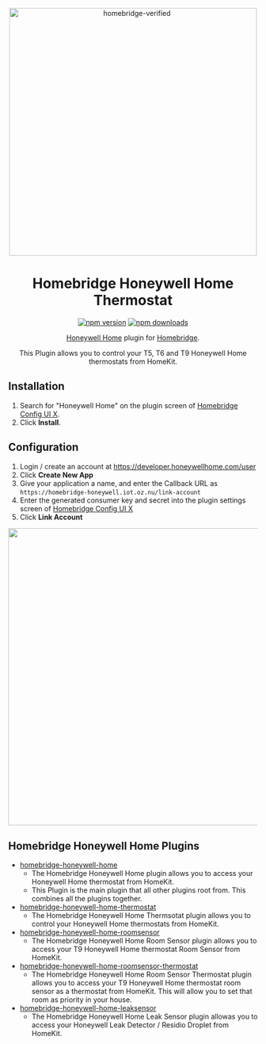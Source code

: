 <span align="center">

<a href="https://github.com/homebridge/verified/blob/master/verified-plugins.json"><img alt="homebridge-verified" src="https://raw.githubusercontent.com/donavanbecker/homebridge-honeywell-home/master/honeywell/Homebridge_x_Honeywell.svg?sanitize=true" width="500px"></a>

# Homebridge Honeywell Home Thermostat

<a href="https://www.npmjs.com/package/homebridge-honeywell-home-thermostat"><img title="npm version" src="https://badgen.net/npm/v/homebridge-honeywell-home-thermostat" ></a>
<a href="https://www.npmjs.com/package/homebridge-honeywell-home-thermostat"><img title="npm downloads" src="https://badgen.net/npm/dt/homebridge-honeywell-home-thermostat" ></a>

<p><a href="https://honeywellhome.com">Honeywell Home</a> plugin for 
  <a href="https://homebridge.io">Homebridge</a>. 
  
  This Plugin allows you to control your T5, T6 and T9 Honeywell Home thermostats from HomeKit.
</p>

</span>

## Installation

1. Search for "Honeywell Home" on the plugin screen of [Homebridge Config UI X](https://github.com/oznu/homebridge-config-ui-x).
2. Click **Install**.

## Configuration

1. Login / create an account at https://developer.honeywellhome.com/user
2. Click **Create New App**
3. Give your application a name, and enter the Callback URL as `https://homebridge-honeywell.iot.oz.nu/link-account`
4. Enter the generated consumer key and secret into the plugin settings screen of [Homebridge Config UI X](https://github.com/oznu/homebridge-config-ui-x)
5. Click **Link Account**

<p align="center">

<img src="https://user-images.githubusercontent.com/3979615/88920827-d5b97680-d2b0-11ea-9002-15209eebd995.png" width="600px">

</p>

## Homebridge Honeywell Home Plugins

- [homebridge-honeywell-home](https://github.com/donavanbecker/homebridge-honeywell-home)
  - The Homebridge Honeywell Home plugin allows you to access your Honeywell Home thermostat from HomeKit.
  - This Plugin is the main plugin that all other plugins root from. This combines all the plugins together.
- [homebridge-honeywell-home-thermostat](https://github.com/donavanbecker/homebridge-honeywell-home-thermostat)
  - The Homebridge Honeywell Home Thermsotat plugin allows you to control your Honeywell Home thermostats from HomeKit.
- [homebridge-honeywell-home-roomsensor](https://github.com/donavanbecker/homebridge-honeywell-home-roomsensor)
  - The Homebridge Honeywell Home Room Sensor plugin allows you to access your T9 Honeywell Home thermostat Room Sensor from HomeKit.
- [homebridge-honeywell-home-roomsensor-thermostat](https://github.com/donavanbecker/homebridge-honeywell-home-roomsensor-thermostat)
  - The Homebridge Honeywell Home Room Sensor Thermostat plugin allows you to access your T9 Honeywell Home thermostat room sensor as a thermostat from HomeKit. This will allow you to set that room as priority in your house.
- [homebridge-honeywell-home-leaksensor](https://github.com/donavanbecker/homebridge-honeywell-leak)
  - The Homebridge Honeywell Home Leak Sensor plugin allowas you to access your Honeywell Leak Detector / Residio Droplet from HomeKit.
